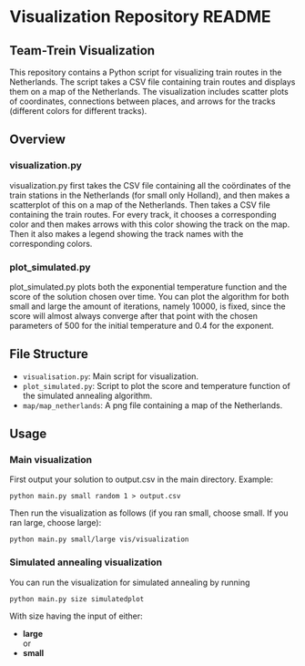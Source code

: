 # Visualization Repository README

## Team-Trein Visualization

This repository contains a Python script for visualizing train routes in the Netherlands. The script takes a CSV file containing train routes and displays them on a map of the Netherlands. The visualization includes scatter plots of coordinates, connections between places, and arrows for the tracks (different colors for different tracks).

## Overview

### visualization.py

visualization.py first takes the CSV file containing all the coördinates of the train stations in the Netherlands (for small only Holland), and then makes a scatterplot of this on a map of the Netherlands. Then takes a CSV file containing the train routes. For every track, it chooses a corresponding color and then makes arrows with this color showing the track on the map. Then it also makes a legend showing the track names with the corresponding colors. 

### plot_simulated.py

plot_simulated.py plots both the exponential temperature function and the score of the solution chosen over time. You can plot the algorithm for both small and large the amount of iterations, namely 10000, is fixed, since the score will almost always converge after that point with the chosen parameters of 500 for the initial temperature and 0.4 for the exponent.

## File Structure

- `visualisation.py`: Main script for visualization.
- `plot_simulated.py`: Script to plot the score and temperature function of the simulated annealing algorithm.
- `map/map_netherlands`: A png file containing a map of the Netherlands.

## Usage

### Main visualization

First output your solution to output.csv in the main directory. Example:
```
python main.py small random 1 > output.csv
```

Then run the visualization as follows (if you ran small, choose small. If you ran large, choose large):
```
python main.py small/large vis/visualization
```

### Simulated annealing visualization

You can run the visualization for simulated annealing by running
```
python main.py size simulatedplot
```
With size having the input of either:
- **large**   
or   
- **small**
